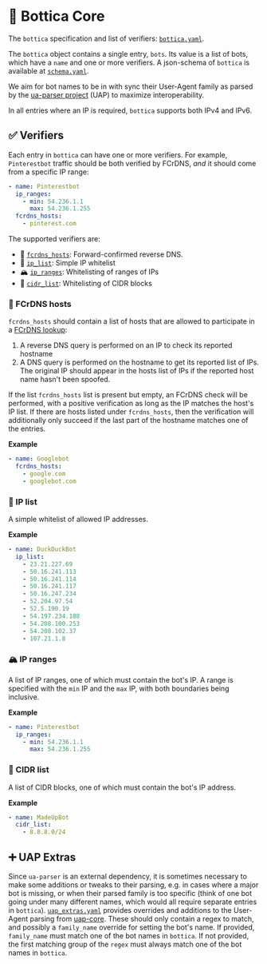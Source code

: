# 🤖 Bottica Core

The `bottica` specification and list of verifiers: [`bottica.yaml`](./bottica.yaml).

The `bottica` object contains a single entry, `bots`. Its value is a list
of bots, which have a `name` and one or more verifiers. A json-schema of
`bottica` is available at [`schema.yaml`](./schema.yaml).

We aim for bot names to be in with sync their User-Agent family as parsed
by the [ua-parser project](https://github.com/ua-parser/uap-core) (UAP)
to maximize interoperability.

In all entries where an IP is required, `bottica` supports both IPv4 and IPv6.

## ✅ Verifiers

Each entry in `bottica` can have one or more verifiers. For example,
`Pinterestbot` traffic should be both verified by FCrDNS, _and_ it should
come from a specific IP range:

```yaml
- name: Pinterestbot
  ip_ranges:
    - min: 54.236.1.1
      max: 54.236.1.255
  fcrdns_hosts:
    - pinterest.com
```

The supported verifiers are:
* 🔄 [`fcrdns_hosts`](#-fcrdns-hosts): Forward-confirmed reverse DNS.
* 📃 [`ip_list`](#-ip-list): Simple IP whitelist
* 🏔 [`ip_ranges`](#-ip-ranges): Whitelisting of ranges of IPs
* 🍎 [`cidr_list`](#-cidr-list): Whitelisting of CIDR blocks

### 🔄 FCrDNS hosts

`fcrdns_hosts` should contain a list of hosts that are allowed to
participate in a [FCrDNS lookup](https://en.wikipedia.org/wiki/Forward-confirmed_reverse_DNS):

1. A reverse DNS query is performed on an IP to check its reported hostname
2. A DNS query is performed on the hostname to get its reported list of IPs.
   The original IP should appear in the hosts list of IPs if the reported host
   name hasn't been spoofed.

If the list `fcrdns_hosts` list is present but empty, an FCrDNS check will
be performed, with a positive verification as long as the IP matches the
host's IP list. If there are hosts listed under `fcrdns_hosts`, then the
verification will additionally only succeed if the last part of the hostname
matches one of the entries.

**Example**
```yaml
- name: Googlebot
  fcrdns_hosts:
    - google.com
    - googlebot.com
```

### 📃 IP list

A simple whitelist of allowed IP addresses.

**Example**
```yaml
- name: DuckDuckBot
  ip_list:
    - 23.21.227.69
    - 50.16.241.113
    - 50.16.241.114
    - 50.16.241.117
    - 50.16.247.234
    - 52.204.97.54
    - 52.5.190.19
    - 54.197.234.188
    - 54.208.100.253
    - 54.208.102.37
    - 107.21.1.8
```


### 🏔 IP ranges

A list of IP ranges, one of which must contain the bot's IP. A range is
specified with the `min` IP and the `max` IP, with both boundaries
being inclusive.

**Example**

```yaml
- name: Pinterestbot
  ip_ranges:
    - min: 54.236.1.1
      max: 54.236.1.255
```

### 🍎 CIDR list

A list of CIDR blocks, one of which must contain the bot's IP address.

**Example**

```yaml
- name: MadeUpBot
  cidr_list:
    - 8.8.8.0/24
```


## ➕ UAP Extras

Since `ua-parser` is an external dependency, it is sometimes necessary
to make some additions or tweaks to their parsing, e.g. in cases where
a major bot is missing, or when their parsed family is too specific
(think of one bot going under many different names, which would all
require separate entries in `bottica`).
[`uap_extras.yaml`](./uap_extras.yaml) provides overrides and additions
to the User-Agent parsing from
[uap-core](https://github.com/ua-parser/uap-core). These should only
contain a regex to match, and possibly a `family_name` override for
setting the bot's name. If provided, `family_name` must match one of
the bot names in `bottica`. If not provided, the first matching group
of the `regex` must always match one of the bot names in `bottica`.
